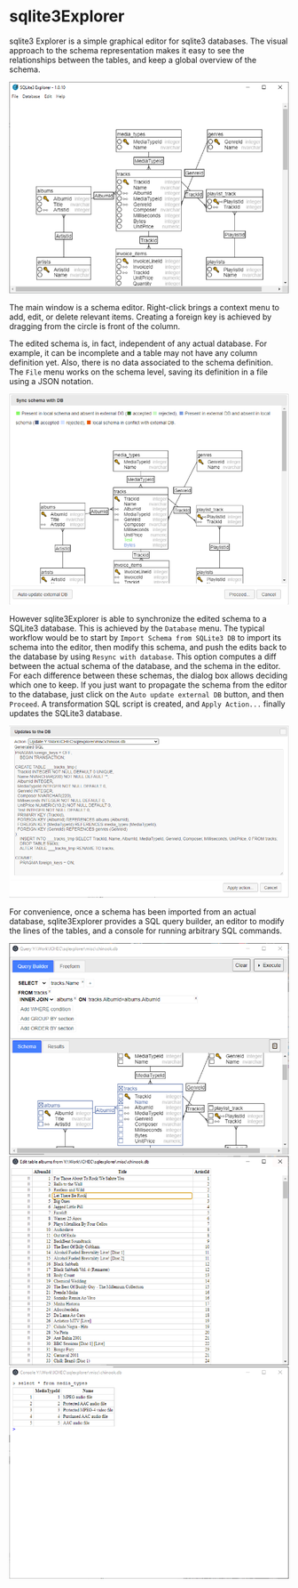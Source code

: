 # sqlite3Explorer

sqlite3 Explorer is a simple graphical editor for sqlite3 databases. The visual approach to the schema representation makes it easy to see the relationships between the tables, and keep a global overview of the schema.

![sqlite3 Explorer screenshot](https://github.com/GrolauxDonatien/sqlite3Explorer/blob/main/screenshot.png?raw=true)

The main window is a schema editor. Right-click brings a context menu to add, edit, or delete relevant items. Creating a foreign key is achieved by dragging from the circle is front of the column.

The edited schema is, in fact, independent of any actual database. For example, it can be incomplete and a table may not have any column definition yet. Also, there is no data associated to the schema definition. The `File` menu works on the schema level, saving its definition in a file using a JSON notation. 

![Schema synchronization](https://github.com/GrolauxDonatien/GrolauxDonatien/blob/main/sqlite3explorer/resync.png?raw=true)

However sqlite3Explorer is able to synchronize the edited schema to a SQLite3 database. This is achieved by the `Database` menu. The typical workflow would be to start by `Import Schema from SQLite3 DB` to import its schema into the editor, then modify this schema, and push the edits back to the database by using `Resync with database`. This option computes a diff between the actual schema of the database, and the schema in the editor. For each difference between these schemas, the dialog box allows deciding which one to keep. If you just want to propagate the schema from the editor to the database, just click on the `Auto update external DB` button, and then `Proceed`. A transformation SQL script is created, and `Apply Action...` finally updates the SQLite3 database.

![Update SQL script](https://github.com/GrolauxDonatien/GrolauxDonatien/blob/main/sqlite3explorer/updatesql.png?raw=true)

For convenience, once a schema has been imported from an actual database, sqlite3Explorer provides a SQL query builder, an editor to modify the lines of the tables, and a console for running arbitrary SQL commands.

![Query Builder](https://github.com/GrolauxDonatien/GrolauxDonatien/blob/main/sqlite3explorer/querybuilder.png?raw=true)
![Database Editor](https://github.com/GrolauxDonatien/GrolauxDonatien/blob/main/sqlite3explorer/dbeditor.png?raw=true)
![SQL Console](https://github.com/GrolauxDonatien/GrolauxDonatien/blob/main/sqlite3explorer/console.png?raw=true)
